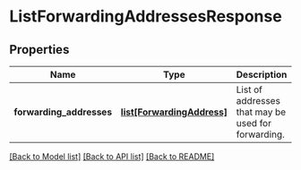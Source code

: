 # ListForwardingAddressesResponse

## Properties
Name | Type | Description | Notes
------------ | ------------- | ------------- | -------------
**forwarding_addresses** | [**list[ForwardingAddress]**](ForwardingAddress.md) | List of addresses that may be used for forwarding. | [optional] 

[[Back to Model list]](../README.md#documentation-for-models) [[Back to API list]](../README.md#documentation-for-api-endpoints) [[Back to README]](../README.md)


